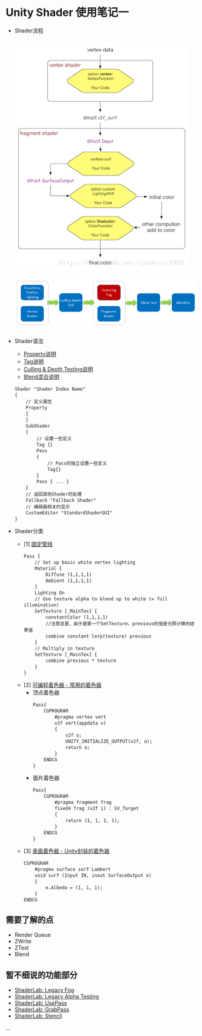 Unity Shader 使用笔记一
==========================================
* Shader流程
    ##### ![](https://github.com/fankidark/blog/blob/master/assets/shaderlab/shader_process.png)
    ##### ![](https://github.com/fankidark/blog/blob/master/assets/shaderlab/shader_process_01.png)
* Shader语法
    - [Property说明](https://github.com/fankidark/blog/blob/master/themes/shaderlab/shader_lab_property.md)
    - [Tag说明](https://github.com/fankidark/blog/blob/master/themes/shaderlab/shader_lab_tag.md)
    - [Culling & Depth Testing说明](https://github.com/fankidark/blog/blob/master/themes/shaderlab/shader_lab_culling.md)
    - [Blend混合说明](https://github.com/fankidark/blog/blob/master/themes/shaderlab/shader_lab_blend.md)
    ```
    Shader "Shader Index Name"
    {
        // 定义属性
        Property
        {
        }
        SubShader
        {
            // 设置一些定义
            Tag {}
            Pass
            {
                // Pass的独立设置一些定义
                Tag{}
            }
            Pass { ... }
        }
        // 返回其他Shader的处理
        Fallback "Fallback Shader"
        // 编辑器相关的显示
        CustomEditor "StandardShaderGUI"
    }
    ```

* Shader分类
    * [1] [固定管线](https://github.com/fankidark/blog/blob/master/themes/shaderlab/shader_lab_lan_fixed_pipeline.md)
        ```
        Pass {
            // Set up basic white vertex lighting
            Material {
                Diffuse (1,1,1,1)
                Ambient (1,1,1,1)
            }
            Lighting On
            // Use texture alpha to blend up to white (= full illumination)
            SetTexture [_MainTex] {
                constantColor (1,1,1,1)
                //注意这里，由于是第一个SetTexture，previous的值是光照计算的结果值
                combine constant lerp(texture) previous 
            }
            // Multiply in texture
            SetTexture [_MainTex] {
                combine previous * texture
            }
        }
        ```
    * [2] [可编程着色器 - 常用的着色器](https://github.com/fankidark/blog/blob/master/themes/shaderlab/shader_lab_lan_vf.md)
        * 顶点着色器
            ```
            Pass{
                CGPROGRAM
                    #pragma vertex vert
                    v2f vert(appdata v)
                    {
                        v2f o;
                        UNITY_INITIALIZE_OUTPUT(v2f, o);
                        return o;
                    }
                ENDCG
            }
            ```
        * 面片着色器
            ```
            Pass{
                CGPROGRAM
                    #pragma fragment frag
                    fixed4 frag (v2f i) : SV_Target
                    {
                        return (1, 1, 1, 1);
                    }
                ENDCG
            }
            ```
    * [3] [表面着色器 - Unity封装的着色器](https://github.com/fankidark/blog/blob/master/themes/shaderlab/shader_lab_lan_surface.md)
        ```
        CGPROGRAM
            #pragma surface surf Lambert
            void surf (Input IN, inout SurfaceOutput o) 
            {
                o.Albedo = (1, 1, 1);
            }
        ENDCG
        ```

## 需要了解的点
- Render Queue
- ZWrite
- ZTest
- Blend

## 暂不细说的功能部分
- [ShaderLab: Legacy Fog](https://docs.unity3d.com/Manual/SL-Fog.html)
- [ShaderLab: Legacy Alpha Testing](https://docs.unity3d.com/Manual/SL-AlphaTest.html)
- [ShaderLab: UsePass](https://docs.unity3d.com/Manual/SL-UsePass.html)
- [ShaderLab: GrabPass](https://docs.unity3d.com/Manual/SL-GrabPass.html)
- [ShaderLab: Stencil](https://docs.unity3d.com/Manual/SL-Stencil.html)

...
